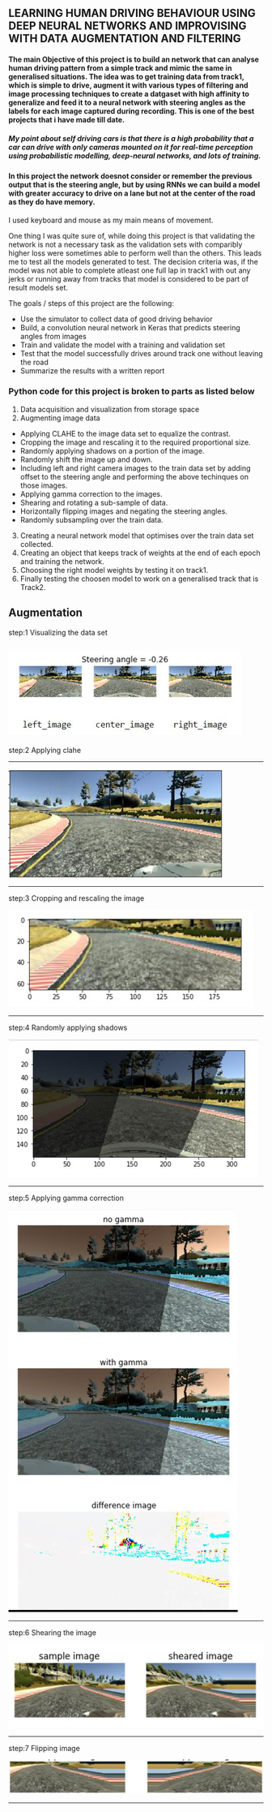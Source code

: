 ## LEARNING HUMAN DRIVING BEHAVIOUR USING DEEP NEURAL NETWORKS AND IMPROVISING WITH DATA AUGMENTATION AND FILTERING



#### The main Objective of this project is to build an network that can analyse human driving pattern from a simple track and mimic the same in generalised situations. The idea was to get training data from track1, which is simple to drive, augment it with various types of filtering and image processing techniques to create a datgaset with high affinity to generalize and feed it to a neural network with steering angles as the labels for each image captured during recording. This is one of the best projects that i have made till date.

##### My point about self driving cars is that there is a high probability that a car can drive with only cameras mounted on it for real-time perception using probabilistic modelling, deep-neural networks, and lots of training.

#### In this project the network doesnot consider or remember the previous output that is the steering angle, but by using RNNs we can build a model with greater accuracy to drive on a lane but not at the center of the road as they do have memory.



I used keyboard and mouse as my main means of movement. 

One thing I was quite sure of, while doing this project is that validating the network is not a necessary task as the validation sets with comparibly higher loss were sometimes able to perform well than the others. This leads me to test all the models generated to test. The decision criteria was, if the model was not able to complete atleast one full lap in track1 with out any jerks or running away from tracks that model is considered to be part of result models set. 

The goals / steps of this project are the following:
* Use the simulator to collect data of good driving behavior
* Build, a convolution neural network in Keras that predicts steering angles from images
* Train and validate the model with a training and validation set
* Test that the model successfully drives around track one without leaving the road
* Summarize the results with a written report


### Python code for this project is broken to parts as listed below
1. Data acquisition and visualization from storage space 
2. Augmenting image data
  * Applying CLAHE to the image data set to equalize the contrast.
  * Cropping the image and rescaling it to the required proportional size.
  * Randomly applying shadows on a portion of the image.
  * Randomly shift the image up and down.
  * Including left and right camera images to the train data set by adding offset to the steering angle and performing the above     techinques on those images.
  * Applying gamma correction to the images.
  * Shearing and rotating a sub-sample of data.
  * Horizontally flipping images and negating the steering angles.
  * Randomly subsampling over the train data.
3. Creating a neural network model that optimises over the train data set collected.
4. Creating an object that keeps track of weights at the end of each epoch and training the network.
5. Choosing the right model weights by testing it on track1.
6. Finally testing the choosen model to work on a generalised track that is Track2.

## Augmentation
step:1 Visualizing the data set

![alt text](https://github.com/GOUTHAMRANGU/SDCND-UDACITY/blob/master/PROJECT3/images/sample.JPG)
----------------------------------------------------------------------------------------------------------------------------------------
step:2 Applying clahe

----------------------------------------------------------------------------------------------------------------------------------------
![alt text](https://github.com/GOUTHAMRANGU/SDCND-UDACITY/blob/master/PROJECT3/images/clahe.JPG)

----------------------------------------------------------------------------------------------------------------------------------------
step:3 Cropping and rescaling the image

![alt text](https://github.com/GOUTHAMRANGU/SDCND-UDACITY/blob/master/PROJECT3/images/crop_reshape_image.JPG)

----------------------------------------------------------------------------------------------------------------------------------------
step:4 Randomly applying shadows

![alt text](https://github.com/GOUTHAMRANGU/SDCND-UDACITY/blob/master/PROJECT3/images/shadow.JPG)

----------------------------------------------------------------------------------------------------------------------------------------
step:5 Applying gamma correction

![alt text](https://github.com/GOUTHAMRANGU/SDCND-UDACITY/blob/master/PROJECT3/images/gamm_diff.JPG)

----------------------------------------------------------------------------------------------------------------------------------------
step:6 Shearing the image

![alt text](https://github.com/GOUTHAMRANGU/SDCND-UDACITY/blob/master/PROJECT3/images/shear.JPG)

----------------------------------------------------------------------------------------------------------------------------------------
step:7 Flipping image

![alt text](https://github.com/GOUTHAMRANGU/SDCND-UDACITY/blob/master/PROJECT3/images/flip.JPG)

----------------------------------------------------------------------------------------------------------------------------------------
